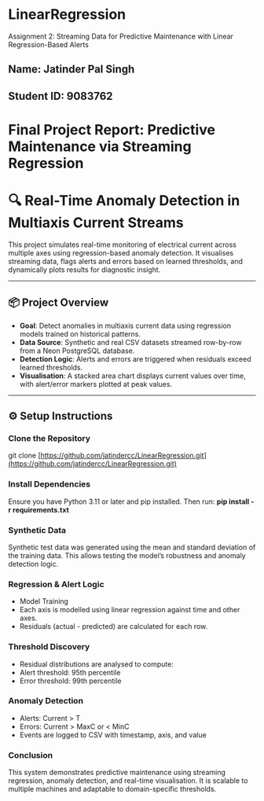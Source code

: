 # LinearRegression
Assignment 2: Streaming Data for Predictive Maintenance with Linear Regression-Based Alerts

## Name:        Jatinder Pal Singh
## Student ID:  9083762


# Final Project Report: Predictive Maintenance via Streaming Regression

# 🔍 Real-Time Anomaly Detection in Multiaxis Current Streams

This project simulates real-time monitoring of electrical current across multiple axes using regression-based anomaly detection. It visualises streaming data, flags alerts and errors based on learned thresholds, and dynamically plots results for diagnostic insight.

---

## 📦 Project Overview

- **Goal**: Detect anomalies in multiaxis current data using regression models trained on historical patterns.
- **Data Source**: Synthetic and real CSV datasets streamed row-by-row from a Neon PostgreSQL database.
- **Detection Logic**: Alerts and errors are triggered when residuals exceed learned thresholds.
- **Visualisation**: A stacked area chart displays current values over time, with alert/error markers plotted at peak values.

---

## ⚙️ Setup Instructions

### Clone the Repository
git clone [https://github.com/jatindercc/LinearRegression.git](https://github.com/jatindercc/LinearRegression.git)

### Install Dependencies
Ensure you have Python 3.11 or later and pip installed. Then run:
**pip install -r requirements.txt**
### Synthetic Data
Synthetic test data was generated using the mean and standard deviation of the training data. This allows testing the model’s robustness and anomaly detection logic.


### Regression & Alert Logic
- Model Training
- Each axis is modelled using linear regression against time and other axes.
- Residuals (actual - predicted) are calculated for each row.
### Threshold Discovery
- Residual distributions are analysed to compute:
- Alert threshold: 95th percentile
- Error threshold: 99th percentile
### Anomaly Detection
- Alerts: Current > T
- Errors: Current > MaxC or < MinC
- Events are logged to CSV with timestamp, axis, and value
### Conclusion

This system demonstrates predictive maintenance using streaming regression, anomaly detection, and real-time visualisation. It is scalable to multiple machines and adaptable to domain-specific thresholds.



